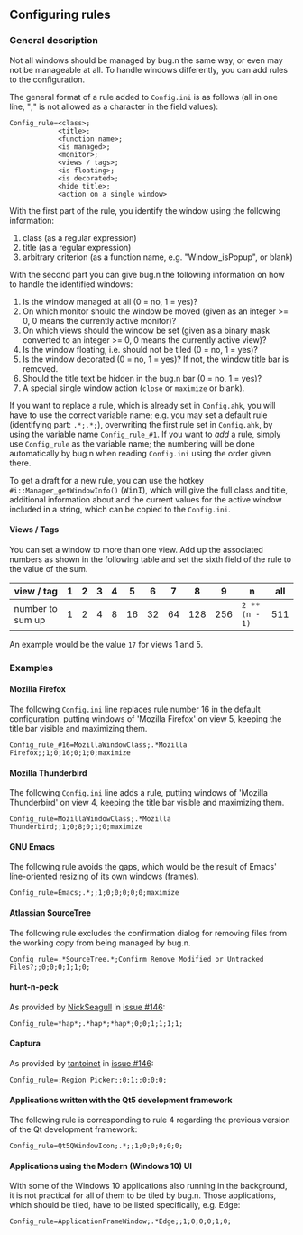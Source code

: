## Configuring rules

### General description

Not all windows should be managed by bug.n the same way, or even may not be
manageable at all. To handle windows differently, you can add rules to the
configuration.

The general format of a rule added to `Config.ini` is as follows (all in one
line, ";" is not allowed as a character in the field values):

```
Config_rule=<class>;
            <title>;
            <function name>;
            <is managed>;
            <monitor>;
            <views / tags>;
            <is floating>;
            <is decorated>;
            <hide title>;
            <action on a single window>
```

With the first part of the rule, you identify the window using the
following information:

1. class (as a regular expression)
2. title (as a regular expression)
3. arbitrary criterion (as a function name, e.g. "Window_isPopup", or blank)

With the second part you can give bug.n the following information on how to
handle the identified windows:

1. Is the window managed at all (0 = no, 1 = yes)?
2. On which monitor should the window be moved (given as an integer >= 0,
0 means the currently active monitor)?
3. On which views should the window be set (given as a binary mask converted to
an integer >= 0, 0 means the currently active view)?
4. Is the window floating, i.e. should not be tiled (0 = no, 1 = yes)?
5. Is the window decorated (0 = no, 1 = yes)? If not, the window title bar is
removed.
6. Should the title text be hidden in the bug.n bar (0 = no, 1 = yes)?
7. A special single window action (`close` or `maximize` or blank).

If you want to replace a rule, which is already set in `Config.ahk`, you will
have to use the correct variable name; e.g. you may set a default rule
(identifying part: `.*;.*;`), overwriting the first rule set in `Config.ahk`,
by using the variable name `Config_rule_#1`. If you want to _add_ a rule,
simply use `Config_rule` as the variable name; the numbering will be done
automatically by bug.n when reading `Config.ini` using the order given there.

To get a draft for a new rule, you can use the hotkey
`#i::Manager_getWindowInfo()` (<kbd>Win</kbd><kbd>I</kbd>), which will give the
full class and title, additional information about and the current values for
the active window included in a string, which can be copied to the
`Config.ini`.

#### Views / Tags

You can set a window to more than one view. Add up the associated numbers as
shown in the following table and set the sixth field of the rule to the value
of the sum.

| view / tag       |   1 |   2 |   3 |   4 |   5 |   6 |   7 |   8 |   9 |              n | all |
| ---------------- | --- | --- | --- | --- | --- | --- | --- | --- | --- | -------------- | --- |
| number to sum up |   1 |   2 |   4 |   8 |  16 |  32 |  64 | 128 | 256 | `2 ** (n - 1)` | 511 |

An example would be the value `17` for views 1 and 5.

### Examples

#### Mozilla Firefox

The following `Config.ini` line replaces rule number 16 in the default
configuration, putting windows of 'Mozilla Firefox' on view 5, keeping the
title bar visible and maximizing them.

`Config_rule_#16=MozillaWindowClass;.*Mozilla Firefox;;1;0;16;0;1;0;maximize`

#### Mozilla Thunderbird

The following `Config.ini` line adds a rule, putting windows of 'Mozilla
Thunderbird' on view 4, keeping the title bar visible and maximizing them.

`Config_rule=MozillaWindowClass;.*Mozilla Thunderbird;;1;0;8;0;1;0;maximize`

#### GNU Emacs

The following rule avoids the gaps, which would be the result of Emacs'
line-oriented resizing of its own windows (frames).

`Config_rule=Emacs;.*;;1;0;0;0;0;0;maximize`

#### Atlassian SourceTree

The following rule excludes the confirmation dialog for removing files from the
working copy from being managed by bug.n.

`Config_rule=.*SourceTree.*;Confirm Remove Modified or Untracked Files?;;0;0;0;1;1;0;`

#### hunt-n-peck

As provided by [NickSeagull](https://github.com/NickSeagull) in 
[issue #146](https://github.com/fuhsjr00/bug.n/issues/146):

`Config_rule=*hap*;.*hap*;*hap*;0;0;1;1;1;1;`

#### Captura

As provided by [tantoinet](https://github.com/tantoinet) in 
[issue #146](https://github.com/fuhsjr00/bug.n/issues/146):

`Config_rule=;Region Picker;;0;1;;0;0;0;`

#### Applications written with the Qt5 development framework

The following rule is corresponding to rule 4 regarding the previous version of
the Qt development framework:

`Config_rule=Qt5QWindowIcon;.*;;1;0;0;0;0;0;`

#### Applications using the Modern (Windows 10) UI

With some of the Windows 10 applications also running in the background, it is 
not practical for all of them to be tiled by bug.n. Those applications, which 
should be tiled, have to be listed specifically, e.g. Edge:

`Config_rule=ApplicationFrameWindow;.*Edge;;1;0;0;0;1;0;`
